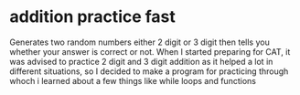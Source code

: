 # addition practice fast
Generates two random numbers either 2 digit or 3 digit then tells you whether your answer is correct or not.
When I started preparing for CAT, it was advised to practice 2 digit and 3 digit addition as it helped a lot in different situations, so I decided to make a program for practicing through whoch i learned about a few things like while loops and functions
